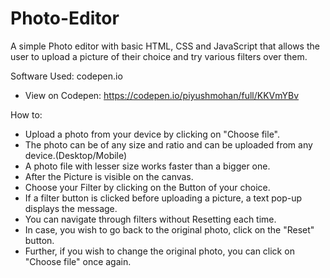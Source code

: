 # Photo-Editor
A simple Photo editor with basic HTML, CSS and JavaScript that allows the user to upload a picture of their choice and try various filters over them.

Software Used: codepen.io
- View on Codepen: https://codepen.io/piyushmohan/full/KKVmYBv

How to:
- Upload a photo from your device by clicking on "Choose file".
- The photo can be of any size and ratio and can be uploaded from any device.(Desktop/Mobile)
- A photo file with lesser size works faster than a bigger one.
- After the Picture is visible on the canvas.
- Choose your Filter by clicking on the Button of your choice.
- If a filter button is clicked before uploading a picture, a text pop-up displays the message. 
- You can navigate through filters without Resetting each time.
- In case, you wish to go back to the original photo, click on the "Reset" button.
- Further, if you wish to change the original photo, you can click on "Choose file" once again.
